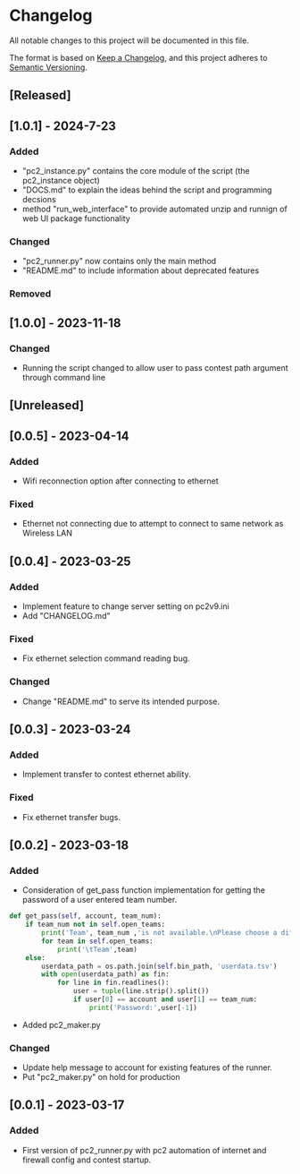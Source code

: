 # Changelog

All notable changes to this project will be documented in this file.

The format is based on [Keep a Changelog](https://keepachangelog.com/en/1.0.0/),
and this project adheres to [Semantic Versioning](https://semver.org/spec/v2.0.0.html).

## [Released]

## [1.0.1] - 2024-7-23

### Added

- "pc2_instance.py" contains the core module of the script (the pc2_instance object)
- "DOCS.md" to explain the ideas behind the script and programming decsions
- method "run_web_interface" to provide automated unzip and runnign of web UI package functionality

### Changed

- "pc2_runner.py" now contains only the main method
- "README.md" to include information about deprecated features

### Removed


## [1.0.0] - 2023-11-18

### Changed

- Running the script changed to allow user to pass contest path argument through command line

## [Unreleased]

## [0.0.5] - 2023-04-14

### Added

- Wifi reconnection option after connecting to ethernet

### Fixed

- Ethernet not connecting due to attempt to connect to same network as Wireless LAN

## [0.0.4] - 2023-03-25

### Added

- Implement feature to change server setting on pc2v9.ini
- Add "CHANGELOG.md"

### Fixed

- Fix ethernet selection command reading bug.

### Changed

- Change "README.md" to serve its intended purpose.

## [0.0.3] - 2023-03-24

### Added

- Implement transfer to contest ethernet ability.

### Fixed

- Fix ethernet transfer bugs.

## [0.0.2] - 2023-03-18

### Added

- Consideration of get_pass function implementation for getting the password of a user entered team number.

```python
def get_pass(self, account, team_num):
    if team_num not in self.open_teams:
        print('Team', team_num ,'is not available.\nPlease choose a different team:')
        for team in self.open_teams:
            print('\tTeam',team) 
    else:
        userdata_path = os.path.join(self.bin_path, 'userdata.tsv')
        with open(userdata_path) as fin:
            for line in fin.readlines():
                user = tuple(line.strip().split())
                if user[0] == account and user[1] == team_num:
                    print('Password:',user[-1])
```

- Added pc2_maker.py

### Changed

- Update help message to account for existing features of the runner.
- Put "pc2_maker.py" on hold for production

## [0.0.1] - 2023-03-17

### Added

- First version of pc2_runner.py with pc2 automation of internet and firewall config and contest startup.
